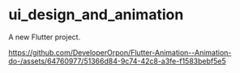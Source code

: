 # ui_design_and_animation

A new Flutter project.


https://github.com/DeveloperOrpon/Flutter-Animation--Animation-do-/assets/64760977/51366d84-9c74-42c8-a3fe-f1583bebf5e5